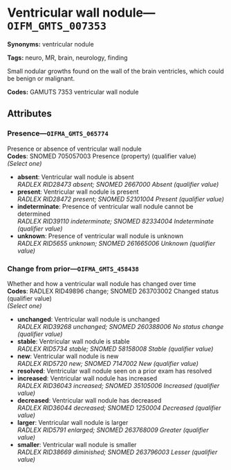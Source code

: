 # Ventricular wall nodule—`OIFM_GMTS_007353`

**Synonyms:** ventricular nodule

**Tags:** neuro, MR, brain, neurology, finding

Small nodular growths found on the wall of the brain ventricles, which could be benign or malignant.

**Codes:** GAMUTS 7353 ventricular wall nodule

## Attributes

### Presence—`OIFMA_GMTS_065774`

Presence or absence of ventricular wall nodule  
**Codes**: SNOMED 705057003 Presence (property) (qualifier value)  
*(Select one)*

- **absent**: Ventricular wall nodule is absent  
_RADLEX RID28473 absent; SNOMED 2667000 Absent (qualifier value)_
- **present**: Ventricular wall nodule is present  
_RADLEX RID28472 present; SNOMED 52101004 Present (qualifier value)_
- **indeterminate**: Presence of ventricular wall nodule cannot be determined  
_RADLEX RID39110 indeterminate; SNOMED 82334004 Indeterminate (qualifier value)_
- **unknown**: Presence of ventricular wall nodule is unknown  
_RADLEX RID5655 unknown; SNOMED 261665006 Unknown (qualifier value)_

### Change from prior—`OIFMA_GMTS_458438`

Whether and how a ventricular wall nodule has changed over time  
**Codes**: RADLEX RID49896 change; SNOMED 263703002 Changed status (qualifier value)  
*(Select one)*

- **unchanged**: Ventricular wall nodule is unchanged  
_RADLEX RID39268 unchanged; SNOMED 260388006 No status change (qualifier value)_
- **stable**: Ventricular wall nodule is stable  
_RADLEX RID5734 stable; SNOMED 58158008 Stable (qualifier value)_
- **new**: Ventricular wall nodule is new  
_RADLEX RID5720 new; SNOMED 7147002 New (qualifier value)_
- **resolved**: Ventricular wall nodule seen on a prior exam has resolved  
- **increased**: Ventricular wall nodule has increased  
_RADLEX RID36043 increased; SNOMED 35105006 Increased (qualifier value)_
- **decreased**: Ventricular wall nodule has decreased  
_RADLEX RID36044 decreased; SNOMED 1250004 Decreased (qualifier value)_
- **larger**: Ventricular wall nodule is larger  
_RADLEX RID5791 enlarged; SNOMED 263768009 Greater (qualifier value)_
- **smaller**: Ventricular wall nodule is smaller  
_RADLEX RID38669 diminished; SNOMED 263796003 Lesser (qualifier value)_
